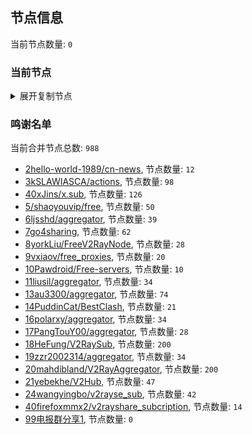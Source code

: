 
## 节点信息
当前节点数量: `0`
### 当前节点
<details>
  <summary>展开复制节点</summary>

    

</details>

### 鸣谢名单
当前合并节点总数: `988`
- [2hello-world-1989/cn-news](https://github.com/hello-world-1989/cn-news), 节点数量: `12`
- [3kSLAWIASCA/actions](https://github.com/kSLAWIASCA/actions), 节点数量: `98`
- [40xJins/x.sub](https://github.com/0xJins/x.sub), 节点数量: `126`
- [5/shaoyouvip/free](https://github.com/shaoyouvip/free), 节点数量: `50`
- [6ljsshd/aggregator](https://github.com/ljsshd/aggregator), 节点数量: `39`
- [7go4sharing](https://github.com/go4sharing), 节点数量: `62`
- [8yorkLiu/FreeV2RayNode](https://github.com/yorkLiu/FreeV2RayNode), 节点数量: `28`
- [9vxiaov/free_proxies](https://github.com/vxiaov/free_proxies), 节点数量: `20`
- [10Pawdroid/Free-servers](https://github.com/Pawdroid/Free-servers), 节点数量: `10`
- [11liusil/aggregator](https://github.com/liusil/aggregator), 节点数量: `34`
- [13au3300/aggregator](https://github.com/au3300/aggregator), 节点数量: `74`
- [14PuddinCat/BestClash](https://github.com/PuddinCat/BestClash), 节点数量: `21`
- [16polarxy/aggregator](https://github.com/polarxy/aggregator), 节点数量: `34`
- [17PangTouY00/aggregator](https://github.com/xnic888/aggregator), 节点数量: `28`
- [18HeFung/V2RaySub](https://github.com/HeFung/V2RaySub), 节点数量: `200`
- [19zzr2002314/aggregator](https://github.com/zzr2002314/aggregator), 节点数量: `34`
- [20mahdibland/V2RayAggregator](https://github.com/mahdibland/V2RayAggregator), 节点数量: `200`
- [21yebekhe/V2Hub](https://github.com/yebekhe/V2Hub), 节点数量: `47`
- [24wangyingbo/v2rayse_sub](https://github.com/wangyingbo/v2rayse_sub), 节点数量: `42`
- [40firefoxmmx2/v2rayshare_subcription](https://github.com/firefoxmmx2/v2rayshare_subcription), 节点数量: `14`
- [99电报群分享1](https://github.com/cdddbc/getAirport), 节点数量: `0`


